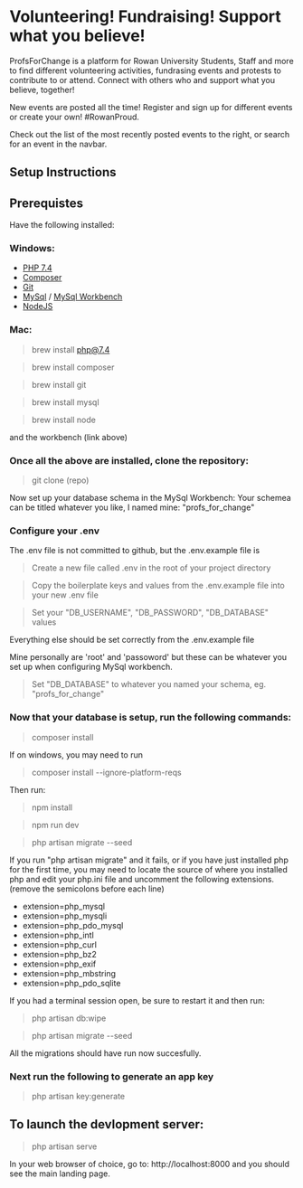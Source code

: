 # Volunteering! Fundraising! Support what you believe!
ProfsForChange is a platform for Rowan University Students, Staff and more to find different volunteering activities, fundrasing events and protests to contribute to or attend. Connect with others who and support what you believe, together!

New events are posted all the time! Register and sign up for different events or create your own! #RowanProud.

Check out the list of the most recently posted events to the right, or search for an event in the navbar.

<h2>Setup Instructions</h2>

## Prerequistes
Have the following installed:
### Windows:
* [PHP 7.4](https://windows.php.net/download#php-7.4)
* [Composer](https://getcomposer.org/)
* [Git](https://git-scm.com/downloads)
* [MySql](https://dev.mysql.com/downloads/installer/) / [MySql Workbench](https://dev.mysql.com/downloads/workbench/)
* [NodeJS](https://nodejs.org/en/)

### Mac:
>brew install php@7.4

>brew install composer

>brew install git

>brew install mysql

>brew install node

and the workbench (link above)

### Once all the above are installed, clone the repository:
>git clone (repo)

Now set up your database schema in the MySql Workbench:
Your schemea can be titled whatever you like, I named mine: "profs_for_change"

### Configure your .env
The .env file is not committed to github, but the .env.example file is
>Create a new file called .env in the root of your project directory

>Copy the boilerplate keys and values from the .env.example file into your new .env file

>Set your "DB_USERNAME", "DB_PASSWORD", "DB_DATABASE" values

Everything else should be set correctly from the .env.example file

Mine personally are 'root' and 'passoword' but these can be whatever you set up when configuring MySql workbench.
>Set "DB_DATABASE" to whatever you named your schema, eg. "profs_for_change"

### Now that your database is setup, run the following commands:
>composer install

If on windows, you may need to run 
>composer install --ignore-platform-reqs

Then run:

>npm install

>npm run dev

>php artisan migrate --seed

If you run "php artisan migrate" and it fails, or if you have just installed php for the first time, you may need to locate the source of where you installed php and edit your php.ini file and uncomment the following extensions. (remove the semicolons before each line)
* extension=php_mysql
* extension=php_mysqli
* extension=php_pdo_mysql
* extension=php_intl
* extension=php_curl
* extension=php_bz2
* extension=php_exif
* extension=php_mbstring
* extension=php_pdo_sqlite

If you had a terminal session open, be sure to restart it and then run:
>php artisan db:wipe

>php artisan migrate --seed

All the migrations should have run now succesfully.

### Next run the following to generate an app key

>php artisan key:generate

## To launch the devlopment server:

>php artisan serve

In your web browser of choice, go to: http://localhost:8000 and you should see the main landing page.